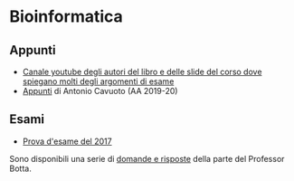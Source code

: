 # Bioinformatica

## Appunti

- [Canale youtube degli autori del libro e delle slide del corso dove spiegano molti degli argomenti di esame](https://www.youtube.com/c/bioinfalgorithms/videos)
- [Appunti](Appunti/Appunti%20-%20Cavuoto.pdf) di Antonio Cavuoto (AA 2019-20)

## Esami

- [Prova d'esame del 2017](Esami/01-2017/)

Sono disponibili una serie di [domande e risposte](Esami/Domande/Q_A%20Bioinformatica%20-%20Botta.pdf) della parte del Professor Botta.
